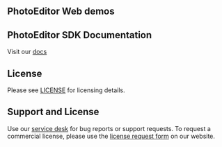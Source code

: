 ## PhotoEditor Web demos

## PhotoEditor SDK Documentation
Visit our [docs](https://docs.photoeditorsdk.com)

## License
Please see [LICENSE](https://github.com/imgly/pesdk-web-plugins/tree/main/LICENSE.md) for licensing details.

## Support and License
Use our [service desk](https://support.photoeditorsdk.com) for bug reports or support requests. To request a commercial license, please use the [license request form](https://www.photoeditorsdk.com/pricing) on our website.
